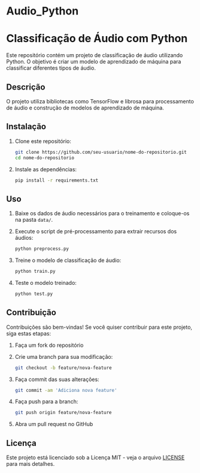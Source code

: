 # Audio_Python
# Classificação de Áudio com Python

Este repositório contém um projeto de classificação de áudio utilizando Python. O objetivo é criar um modelo de aprendizado de máquina para classificar diferentes tipos de áudio.

## Descrição

O projeto utiliza bibliotecas como TensorFlow e librosa para processamento de áudio e construção de modelos de aprendizado de máquina.

## Instalação

1. Clone este repositório:

    ```bash
    git clone https://github.com/seu-usuario/nome-do-repositorio.git
    cd nome-do-repositorio
    ```

2. Instale as dependências:

    ```bash
    pip install -r requirements.txt
    ```

## Uso

1. Baixe os dados de áudio necessários para o treinamento e coloque-os na pasta `data/`.
2. Execute o script de pré-processamento para extrair recursos dos áudios:

    ```bash
    python preprocess.py
    ```

3. Treine o modelo de classificação de áudio:

    ```bash
    python train.py
    ```

4. Teste o modelo treinado:

    ```bash
    python test.py
    ```

## Contribuição

Contribuições são bem-vindas! Se você quiser contribuir para este projeto, siga estas etapas:

1. Faça um fork do repositório
2. Crie uma branch para sua modificação:

    ```bash
    git checkout -b feature/nova-feature
    ```

3. Faça commit das suas alterações:

    ```bash
    git commit -am 'Adiciona nova feature'
    ```

4. Faça push para a branch:

    ```bash
    git push origin feature/nova-feature
    ```

5. Abra um pull request no GitHub

## Licença

Este projeto está licenciado sob a Licença MIT - veja o arquivo [LICENSE](LICENSE) para mais detalhes.
